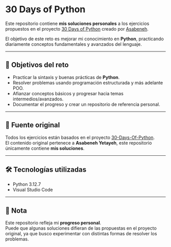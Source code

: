 # 30 Days of Python

Este repositorio contiene **mis soluciones personales** a los ejercicios propuestos en el proyecto [30 Days of Python](https://github.com/Asabeneh/30-Days-Of-Python) creado por [Asabeneh](https://github.com/Asabeneh).  

El objetivo de este reto es mejorar mi conocimiento en **Python**, practicando diariamente conceptos fundamentales y avanzados del lenguaje.

---

## 🚀 Objetivos del reto

- Practicar la sintaxis y buenas prácticas de **Python**.  
- Resolver problemas usando programación estructurada y más adelante POO.  
- Afianzar conceptos básicos y progresar hacia temas intermedios/avanzados.  
- Documentar el progreso y crear un repositorio de referencia personal.  

---

## 📖 Fuente original

Todos los ejercicios están basados en el proyecto [30-Days-Of-Python](https://github.com/Asabeneh/30-Days-Of-Python).  
El contenido original pertenece a **Asabeneh Yetayeh**, este repositorio únicamente contiene **mis soluciones**.

---

## 🛠️ Tecnologías utilizadas

- Python 3.12.7 
- Visual Studio Code 

---

## 📌 Nota

Este repositorio refleja mi **progreso personal**.  
Puede que algunas soluciones difieran de las propuestas en el proyecto original, ya que busco experimentar con distintas formas de resolver los problemas.  
